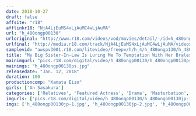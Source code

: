 ```yaml
---
date: 2018-10-27
draft: false
affsite: "r18"
afflinkr18: "NjA4LjEuMS4xLjAuMC4wLjAuMA"
url: "h_480ongp00130"
urloriginal: "http://www.r18.com/videos/vod/movies/detail/-/id=h_480ongp00130"
urlfinal: "http://media.r18.com/track/NjA4LjEuMS4xLjAuMC4wLjAuMA/videos/vod/movies/detail/-/id=h_480ongp00130"
samplevid: "awspv3001.r18.com/litevideo/freepv/h/h_4/h_480ongp130/h_480ongp130_dmb_w.mp4"
title: "My Big Sister-In-Law Is Luring Me To Temptation With Her Braless Nipples Ann Sasakura"
mainimgurl: "pics.r18.com/digital/video/h_480ongp00130/h_480ongp00130ps.jpg"
mainimgs: "h_480ongp00130ps.jpg"
releasedate: "Jan. 12, 2018"
duration: 100
productioncomp: "Kamata Eizo"
girls: ['An Sasakura']
categories: ['Relatives', 'Featured Actress', 'Drama', 'Masturbation', 'Hi-Def']
imgurls: ['pics.r18.com/digital/video/h_480ongp00130/h_480ongp00130jp-1.jpg', 'pics.r18.com/digital/video/h_480ongp00130/h_480ongp00130jp-2.jpg', 'pics.r18.com/digital/video/h_480ongp00130/h_480ongp00130jp-3.jpg', 'pics.r18.com/digital/video/h_480ongp00130/h_480ongp00130jp-4.jpg', 'pics.r18.com/digital/video/h_480ongp00130/h_480ongp00130jp-5.jpg', 'pics.r18.com/digital/video/h_480ongp00130/h_480ongp00130jp-6.jpg', 'pics.r18.com/digital/video/h_480ongp00130/h_480ongp00130jp-7.jpg', 'pics.r18.com/digital/video/h_480ongp00130/h_480ongp00130jp-8.jpg', 'pics.r18.com/digital/video/h_480ongp00130/h_480ongp00130jp-9.jpg', 'pics.r18.com/digital/video/h_480ongp00130/h_480ongp00130jp-10.jpg', 'pics.r18.com/digital/video/h_480ongp00130/h_480ongp00130jp-11.jpg', 'pics.r18.com/digital/video/h_480ongp00130/h_480ongp00130jp-12.jpg', 'pics.r18.com/digital/video/h_480ongp00130/h_480ongp00130jp-13.jpg', 'pics.r18.com/digital/video/h_480ongp00130/h_480ongp00130jp-14.jpg', 'pics.r18.com/digital/video/h_480ongp00130/h_480ongp00130jp-15.jpg', 'pics.r18.com/digital/video/h_480ongp00130/h_480ongp00130jp-16.jpg', 'pics.r18.com/digital/video/h_480ongp00130/h_480ongp00130jp-17.jpg', 'pics.r18.com/digital/video/h_480ongp00130/h_480ongp00130jp-18.jpg', 'pics.r18.com/digital/video/h_480ongp00130/h_480ongp00130jp-19.jpg', 'pics.r18.com/digital/video/h_480ongp00130/h_480ongp00130jp-20.jpg']
imgs: ['h_480ongp00130jp-1.jpg', 'h_480ongp00130jp-2.jpg', 'h_480ongp00130jp-3.jpg', 'h_480ongp00130jp-4.jpg', 'h_480ongp00130jp-5.jpg', 'h_480ongp00130jp-6.jpg', 'h_480ongp00130jp-7.jpg', 'h_480ongp00130jp-8.jpg', 'h_480ongp00130jp-9.jpg', 'h_480ongp00130jp-10.jpg', 'h_480ongp00130jp-11.jpg', 'h_480ongp00130jp-12.jpg', 'h_480ongp00130jp-13.jpg', 'h_480ongp00130jp-14.jpg', 'h_480ongp00130jp-15.jpg', 'h_480ongp00130jp-16.jpg', 'h_480ongp00130jp-17.jpg', 'h_480ongp00130jp-18.jpg', 'h_480ongp00130jp-19.jpg', 'h_480ongp00130jp-20.jpg']
---
```

